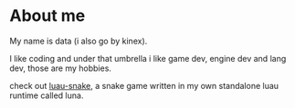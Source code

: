 # About me
My name is data (i also go by kinex).

I like coding and under that umbrella i like game dev, engine dev and lang dev, those are my hobbies.

check out [luau-snake](https://github.com/KinexDev/Luau-Snake), a snake game written in my own standalone luau runtime called luna.
